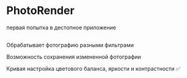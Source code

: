 # PhotoRender
первая попытка в дестопное приложение 

## 
Обрабатывает фотографию разными фильтрами

Возможность сохранения измененной фотографии

Кривая настройка цветового баланса, яркости и контрастности :white_check_mark:

